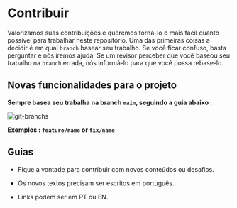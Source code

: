 # Contribuir

Valorizamos suas contribuições e queremos torná-lo o mais fácil quanto possível para trabalhar neste repositório. 
Uma das primeiras coisas a decidir é em qual `branch` basear seu trabalho. 
Se você ficar confuso, basta perguntar e nós iremos ajuda. 
Se um revisor perceber que você baseou seu trabalho na `branch` errada, nós informá-lo para que você possa rebase-lo.

## Novas funcionalidades para o projeto

**Sempre basea seu trabalha na branch `main`, seguindo a guia abaixo :**

![git-branchs](https://user-images.githubusercontent.com/22433243/122411943-8d07bc00-cf5b-11eb-82d1-d287bb8c93ce.png)

**Exemplos : `feature/name` or `fix/name`**

## Guias

- Fique a vontade para contribuir com novos conteúdos ou desafios.

- Os novos textos precisam ser escritos em português.

- Links podem ser em PT ou EN.
